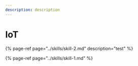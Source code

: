 ```yaml
---
description: description
---
```


# IoT

{% page-ref page="../skills/skill-2.md" description="test" %}

{% page-ref page="../skills/skill-1.md" %}